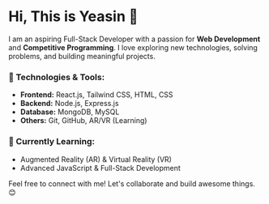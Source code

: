 # Hi, This is Yeasin 👋

I am an aspiring Full-Stack Developer with a passion for **Web Development** and **Competitive Programming**. I love exploring new technologies, solving problems, and building meaningful projects.

### 🔧 Technologies & Tools:
- **Frontend:** React.js, Tailwind CSS, HTML, CSS
- **Backend:** Node.js, Express.js
- **Database:** MongoDB, MySQL
- **Others:** Git, GitHub, AR/VR (Learning)

### 🌱 Currently Learning:
- Augmented Reality (AR) & Virtual Reality (VR)
- Advanced JavaScript & Full-Stack Development


Feel free to connect with me! Let's collaborate and build awesome things. 😊
